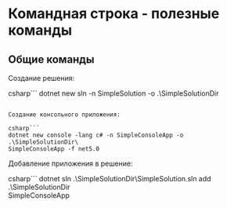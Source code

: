 # Командная строка - полезные команды

## Общие команды

Создание решения:

csharp```
dotnet new sln -n SimpleSolution -o .\SimpleSolutionDir
```

Создание консольного приложения:

csharp```
dotnet new console -lang c# -n SimpleConsoleApp -o .\SimpleSolutionDir\
SimpleConsoleApp -f net5.0
```

Добавление приложения в решение:

csharp```
dotnet sln .\SimpleSolutionDir\SimpleSolution.sln add .\SimpleSolutionDir\
SimpleConsoleApp
```


